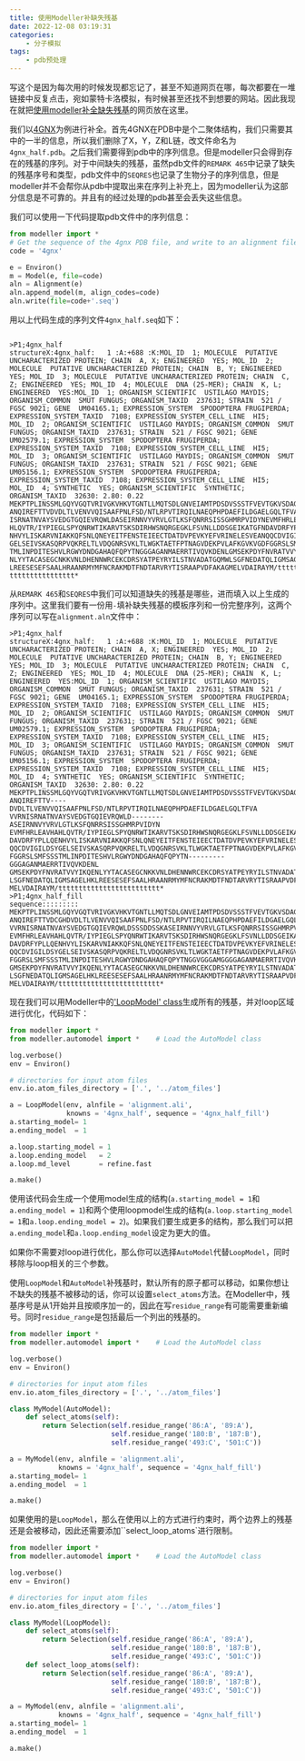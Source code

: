```yaml
---
title: 使用Modeller补缺失残基
date: 2022-12-08 03:19:31
categories:
    - 分子模拟
tags:
    - pdb预处理
---
```

写这个是因为每次用的时候发现都忘记了，甚至不知道网页在哪，每次都要在一堆链接中反复点击，宛如蒙特卡洛模拟，有时候甚至还找不到想要的网站。因此我现在就把[使用modeller补全缺失残基](https://salilab.org/modeller/wiki/Missing_residues)的网页放在这里。  

我们以[4GNX](https://files.rcsb.org/download/4GNX.pdb)为例进行补全。首先4GNX在PDB中是个二聚体结构，我们只需要其中的一半的信息，所以我们删除了X，Y，Z和L链，改文件命名为`4gnx_half.pdb`。之后我们需要得到pdb中的序列信息。但是modeller只会得到存在的残基的序列。对于中间缺失的残基，虽然pdb文件的`REMARK 465`中记录了缺失的残基序号和类型，pdb文件中的`SEQRES`也记录了生物分子的序列信息，但是modeller并不会帮你从pdb中提取出来在序列上补充上，因为modeller认为这部分信息是不可靠的。并且有的经过处理的pdb甚至会丢失这些信息。  

我们可以使用一下代码提取pdb文件中的序列信息：
```python
from modeller import *
# Get the sequence of the 4gnx PDB file, and write to an alignment file
code = '4gnx'

e = Environ()
m = Model(e, file=code)
aln = Alignment(e)
aln.append_model(m, align_codes=code)
aln.write(file=code+'.seq')
```
<!--more-->
用以上代码生成的序列文件`4gnx_half.seq`如下：
```

>P1;4gnx_half
structureX:4gnx_half:   1 :A:+688 :K:MOL_ID  1; MOLECULE  PUTATIVE UNCHARACTERIZED PROTEIN; CHAIN  A, X; ENGINEERED  YES; MOL_ID  2; MOLECULE  PUTATIVE UNCHARACTERIZED PROTEIN; CHAIN  B, Y; ENGINEERED  YES; MOL_ID  3; MOLECULE  PUTATIVE UNCHARACTERIZED PROTEIN; CHAIN  C, Z; ENGINEERED  YES; MOL_ID  4; MOLECULE  DNA (25-MER); CHAIN  K, L; ENGINEERED  YES:MOL_ID  1; ORGANISM_SCIENTIFIC  USTILAGO MAYDIS; ORGANISM_COMMON  SMUT FUNGUS; ORGANISM_TAXID  237631; STRAIN  521 / FGSC 9021; GENE  UM04165.1; EXPRESSION_SYSTEM  SPODOPTERA FRUGIPERDA; EXPRESSION_SYSTEM_TAXID  7108; EXPRESSION_SYSTEM_CELL_LINE  HI5; MOL_ID  2; ORGANISM_SCIENTIFIC  USTILAGO MAYDIS; ORGANISM_COMMON  SMUT FUNGUS; ORGANISM_TAXID  237631; STRAIN  521 / FGSC 9021; GENE  UM02579.1; EXPRESSION_SYSTEM  SPODOPTERA FRUGIPERDA; EXPRESSION_SYSTEM_TAXID  7108; EXPRESSION_SYSTEM_CELL_LINE  HI5; MOL_ID  3; ORGANISM_SCIENTIFIC  USTILAGO MAYDIS; ORGANISM_COMMON  SMUT FUNGUS; ORGANISM_TAXID  237631; STRAIN  521 / FGSC 9021; GENE  UM05156.1; EXPRESSION_SYSTEM  SPODOPTERA FRUGIPERDA; EXPRESSION_SYSTEM_TAXID  7108; EXPRESSION_SYSTEM_CELL_LINE  HI5; MOL_ID  4; SYNTHETIC  YES; ORGANISM_SCIENTIFIC  SYNTHETIC; ORGANISM_TAXID  32630: 2.80: 0.22
MEKPTPLINSSMLGQYVGQTVRIVGKVHKVTGNTLLMQTSDLGNVEIAMTPDSDVSSSTFVEVTGKVSDAGSSFQ
ANQIREFTTVDVDLTLVENVVQISAAFPNLFSD/NTLRPVTIRQILNAEQPHPDAEFILDGAELGQLTFVAVVRN
ISRNATNVAYSVEDGTGQIEVRQWLDASEIRNNVYVRVLGTLKSFQNRRSISSGHMRPVIDYNEVMFHRLEAVHA
HLQVTR/IYPIEGLSPYQNRWTIKARVTSKSDIRHWSNQRGEGKLFSVNLLDDSGEIKATGFNDAVDRFYPLLQE
NHVYLISKARVNIAKKQFSNLQNEYEITFENSTEIEECTDATDVPEVKYEFVRINELESVEANQQCDVIGILDSY
GELSEIVSKASQRPVQKRELTLVDQGNRSVKLTLWGKTAETFPTNAGVDEKPVLAFKGVKVGDFGGRSLSMFSSS
TMLINPDITESHVLRGWYDNDGAHAQFQPYTNGGGAGANMAERRTIVQVKDENLGMSEKPDYFNVRATVVYIKQE
NLYYTACASEGCNKKVNLDHENNWRCEKCDRSYATPEYRYILSTNVADATGQMWLSGFNEDATQLIGMSAGELHK
LREESESEFSAALHRAANRMYMFNCRAKMDTFNDTARVRYTISRAAPVDFAKAGMELVDAIRAYM/ttttttttt
tttttttttttttttt*
```
从`REMARK 465`和`SEQRES`中我们可以知道缺失的残基是哪些，进而填入以上生成的序列中。这里我们要有一份用`-`填补缺失残基的模板序列和一份完整序列，这两个序列可以写在`alignment.aln`文件中：
```
>P1;4gnx_half
structureX:4gnx_half:   1 :A:+688 :K:MOL_ID  1; MOLECULE  PUTATIVE UNCHARACTERIZED PROTEIN; CHAIN  A, X; ENGINEERED  YES; MOL_ID  2; MOLECULE  PUTATIVE UNCHARACTERIZED PROTEIN; CHAIN  B, Y; ENGINEERED  YES; MOL_ID  3; MOLECULE  PUTATIVE UNCHARACTERIZED PROTEIN; CHAIN  C, Z; ENGINEERED  YES; MOL_ID  4; MOLECULE  DNA (25-MER); CHAIN  K, L; ENGINEERED  YES:MOL_ID  1; ORGANISM_SCIENTIFIC  USTILAGO MAYDIS; ORGANISM_COMMON  SMUT FUNGUS; ORGANISM_TAXID  237631; STRAIN  521 / FGSC 9021; GENE  UM04165.1; EXPRESSION_SYSTEM  SPODOPTERA FRUGIPERDA; EXPRESSION_SYSTEM_TAXID  7108; EXPRESSION_SYSTEM_CELL_LINE  HI5; MOL_ID  2; ORGANISM_SCIENTIFIC  USTILAGO MAYDIS; ORGANISM_COMMON  SMUT FUNGUS; ORGANISM_TAXID  237631; STRAIN  521 / FGSC 9021; GENE  UM02579.1; EXPRESSION_SYSTEM  SPODOPTERA FRUGIPERDA; EXPRESSION_SYSTEM_TAXID  7108; EXPRESSION_SYSTEM_CELL_LINE  HI5; MOL_ID  3; ORGANISM_SCIENTIFIC  USTILAGO MAYDIS; ORGANISM_COMMON  SMUT FUNGUS; ORGANISM_TAXID  237631; STRAIN  521 / FGSC 9021; GENE  UM05156.1; EXPRESSION_SYSTEM  SPODOPTERA FRUGIPERDA; EXPRESSION_SYSTEM_TAXID  7108; EXPRESSION_SYSTEM_CELL_LINE  HI5; MOL_ID  4; SYNTHETIC  YES; ORGANISM_SCIENTIFIC  SYNTHETIC; ORGANISM_TAXID  32630: 2.80: 0.22
MEKPTPLINSSMLGQYVGQTVRIVGKVHKVTGNTLLMQTSDLGNVEIAMTPDSDVSSSTFVEVTGKVSDAGSSFQ
ANQIREFTTV----DVDLTLVENVVQISAAFPNLFSD/NTLRPVTIRQILNAEQPHPDAEFILDGAELGQLTFVA
VVRNISRNATNVAYSVEDGTGQIEVRQWLD--------ASEIRNNVYVRVLGTLKSFQNRRSISSGHMRPVIDYN
EVMFHRLEAVHAHLQVTR/IYPIEGLSPYQNRWTIKARVTSKSDIRHWSNQRGEGKLFSVNLLDDSGEIKATGFN
DAVDRFYPLLQENHVYLISKARVNIAKKQFSNLQNEYEITFENSTEIEECTDATDVPEVKYEFVRINELESVEAN
QQCDVIGILDSYGELSEIVSKASQRPVQKRELTLVDQGNRSVKLTLWGKTAETFPTNAGVDEKPVLAFKGVKVGD
FGGRSLSMFSSSTMLINPDITESHVLRGWYDNDGAHAQFQPYTN---------GGGAGANMAERRTIVQVKDENL
GMSEKPDYFNVRATVVYIKQENLYYTACASEGCNKKVNLDHENNWRCEKCDRSYATPEYRYILSTNVADATGQMW
LSGFNEDATQLIGMSAGELHKLREESESEFSAALHRAANRMYMFNCRAKMDTFNDTARVRYTISRAAPVDFAKAG
MELVDAIRAYM/ttttttttttttttttttttttttt*
>P1;4gnx_half_fill
sequence:::::::::
MEKPTPLINSSMLGQYVGQTVRIVGKVHKVTGNTLLMQTSDLGNVEIAMTPDSDVSSSTFVEVTGKVSDAGSSFQ
ANQIREFTTVDCGHDVDLTLVENVVQISAAFPNLFSD/NTLRPVTIRQILNAEQPHPDAEFILDGAELGQLTFVA
VVRNISRNATNVAYSVEDGTGQIEVRQWLDSSSDDSSKASEIRNNVYVRVLGTLKSFQNRRSISSGHMRPVIDYN
EVMFHRLEAVHAHLQVTR/IYPIEGLSPYQNRWTIKARVTSKSDIRHWSNQRGEGKLFSVNLLDDSGEIKATGFN
DAVDRFYPLLQENHVYLISKARVNIAKKQFSNLQNEYEITFENSTEIEECTDATDVPEVKYEFVRINELESVEAN
QQCDVIGILDSYGELSEIVSKASQRPVQKRELTLVDQGNRSVKLTLWGKTAETFPTNAGVDEKPVLAFKGVKVGD
FGGRSLSMFSSSTMLINPDITESHVLRGWYDNDGAHAQFQPYTNGGVGGGAMGGGGAGANMAERRTIVQVKDENL
GMSEKPDYFNVRATVVYIKQENLYYTACASEGCNKKVNLDHENNWRCEKCDRSYATPEYRYILSTNVADATGQMW
LSGFNEDATQLIGMSAGELHKLREESESEFSAALHRAANRMYMFNCRAKMDTFNDTARVRYTISRAAPVDFAKAG
MELVDAIRAYM/ttttttttttttttttttttttttt*
```
现在我们可以用Modeller中的['LoopModel' class](https://salilab.org/modeller/10.0/manual/node33.html)生成所有的残基，并对loop区域进行优化，代码如下：
```python
from modeller import *
from modeller.automodel import *    # Load the AutoModel class

log.verbose()
env = Environ()

# directories for input atom files
env.io.atom_files_directory = ['.', '../atom_files']

a = LoopModel(env, alnfile = 'alignment.ali',
              knowns = '4gnx_half', sequence = '4gnx_half_fill')
a.starting_model= 1
a.ending_model  = 1

a.loop.starting_model = 1
a.loop.ending_model   = 2
a.loop.md_level       = refine.fast

a.make()
```
使用该代码会生成一个使用model生成的结构(`a.starting_model = 1`和`a.ending_model = 1`)和两个使用loopmodel生成的结构(`a.loop.starting_model = 1`和`a.loop.ending_model = 2`)。如果我们要生成更多的结构，那么我们可以把`a.ending_model`和`a.loop.ending_model`设定为更大的值。  

如果你不需要对loop进行优化，那么你可以选择`AutoModel`代替`LoopModel`，同时移除与loop相关的三个参数。  

使用`LoopModel`和`AutoModel`补残基时，默认所有的原子都可以移动，如果你想让不缺失的残基不被移动的话，你可以设置`select_atoms`方法。在Modeller中，残基序号是从1开始并且按顺序加一的，因此在写`residue_range`有可能需要重新编号。同时`residue_range`是包括最后一个列出的残基的。


```python
from modeller import *
from modeller.automodel import *    # Load the AutoModel class

log.verbose()
env = Environ()

# directories for input atom files
env.io.atom_files_directory = ['.', '../atom_files']

class MyModel(AutoModel):
    def select_atoms(self):
        return Selection(self.residue_range('86:A', '89:A'),
                         self.residue_range('180:B', '187:B'),
                         self.residue_range('493:C', '501:C'))

a = MyModel(env, alnfile = 'alignment.ali',
            knowns = '4gnx_half', sequence = '4gnx_half_fill')
a.starting_model= 1
a.ending_model  = 1

a.make()
```
如果使用的是`LoopModel`，那么在使用以上的方式进行约束时，两个边界上的残基还是会被移动，因此还需要添加``select_loop_atoms`进行限制。  
```python
from modeller import *
from modeller.automodel import *    # Load the AutoModel class

log.verbose()
env = Environ()

# directories for input atom files
env.io.atom_files_directory = ['.', '../atom_files']

class MyModel(LoopModel):
    def select_atoms(self):
        return Selection(self.residue_range('86:A', '89:A'),
                         self.residue_range('180:B', '187:B'),
                         self.residue_range('493:C', '501:C'))
    def select_loop_atoms(self):
        return Selection(self.residue_range('86:A', '89:A'),
                         self.residue_range('180:B', '187:B'),
                         self.residue_range('493:C', '501:C'))

a = MyModel(env, alnfile = 'alignment.ali',
            knowns = '4gnx_half', sequence = '4gnx_half_fill')
a.starting_model= 1
a.ending_model  = 1

a.make()
```
